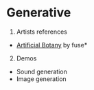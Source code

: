# Generative

1. Artists references
  - [Artificial Botany](https://www.fuseworks.it/works/artificial-botany/) by fuse*
2. Demos
  - Sound generation
  - Image generation
